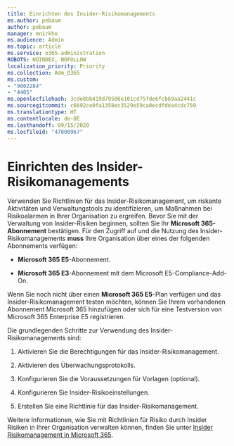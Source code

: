 ```yaml
---
title: Einrichten des Insider-Risikomanagements
ms.author: pebaum
author: pebaum
manager: mnirkhe
ms.audience: Admin
ms.topic: article
ms.service: o365-administration
ROBOTS: NOINDEX, NOFOLLOW
localization_priority: Priority
ms.collection: Adm_O365
ms.custom:
- "9002284"
- "4405"
ms.openlocfilehash: 3cde8bb419d79506e101cd75fde6fcb69aa2441c
ms.sourcegitcommit: c6692ce0fa1358ec3529e59ca0ecdfdea4cdc759
ms.translationtype: HT
ms.contentlocale: de-DE
ms.lasthandoff: 09/15/2020
ms.locfileid: "47800967"
---
```

# <a name="set-up-insider-risk-management"></a>Einrichten des Insider-Risikomanagements

Verwenden Sie Richtlinien für das Insider-Risikomanagement, um riskante Aktivitäten und Verwaltungstools zu identifizieren, um Maßnahmen bei Risikoalarmen in Ihrer Organisation zu ergreifen. Bevor Sie mit der Verwaltung von Insider-Risiken beginnen, sollten Sie Ihr **Microsoft 365-Abonnement** bestätigen. Für den Zugriff auf und die Nutzung des Insider-Risikomanagements **muss** Ihre Organisation über eines der folgenden Abonnements verfügen:

- **Microsoft 365 E5**-Abonnement.

- **Microsoft 365 E3**-Abonnement mit dem Microsoft E5-Compliance-Add-On.

Wenn Sie noch nicht über einen **Microsoft 365 E5**-Plan verfügen und das Insider-Risikomanagement testen möchten, können Sie Ihrem vorhandenen Abonnement Microsoft 365 hinzufügen oder sich für eine Testversion von Microsoft 365 Enterprise E5 registrieren.

Die grundlegenden Schritte zur Verwendung des Insider-Risikomanagements sind:

1. Aktivieren Sie die Berechtigungen für das Insider-Risikomanagement.

2. Aktivieren des Überwachungsprotokolls.

3. Konfigurieren Sie die Voraussetzungen für Vorlagen (optional).

4. Konfigurieren Sie Insider-Risikoeinstellungen.

5. Erstellen Sie eine Richtlinie für das Insider-Risikomanagement.

Weitere Informationen, wie Sie mit Richtlinien für Risiko durch Insider Risiken in Ihrer Organisation verwalten können, finden Sie unter [Insider Risikomanagement in Microsoft 365](https://go.microsoft.com/fwlink/?linkid=2123907).
